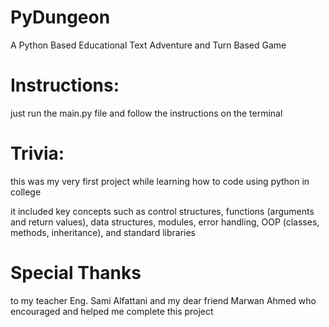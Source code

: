 # PyDungeon   
A Python Based Educational Text Adventure and Turn Based Game

# Instructions:
just run the main.py file and follow the instructions on the terminal

# Trivia:
this was my very first project while learning how to code using python in college

it included key concepts such as control structures, functions (arguments and return values), 
data structures, modules, error handling, OOP (classes, methods, inheritance), and standard libraries

# Special Thanks 
to my teacher Eng. Sami Alfattani and my dear friend Marwan Ahmed who encouraged and helped me complete this project
